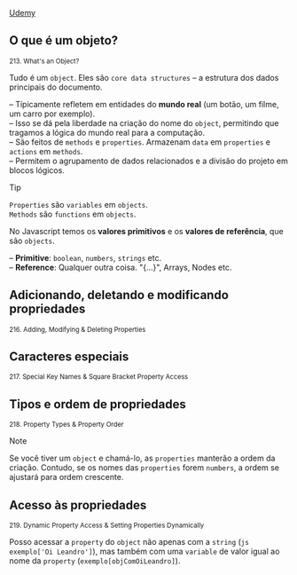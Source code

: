 [Udemy](https://www.udemy.com/course/javascript-the-complete-guide-2020-beginner-advanced/learn/lecture/15942550#notes)


## O que é um objeto?
<sub>213. What's an Object?</sub>

Tudo é um ```object```. Eles são ```core data structures``` – a estrutura dos dados principais do documento. 

– Típicamente refletem em entidades do **mundo real** (um botão, um filme, um carro por exemplo). <br>
– Isso se dá pela liberdade na criação do nome do ```object```, permitindo que tragamos a lógica do mundo real para a computação. <br>
– São feitos de ```methods``` e ```properties```. Armazenam ```data``` em ```properties``` e ```actions``` em ```methods```. <br>
– Permitem o agrupamento de dados relacionados e a divisão do projeto em blocos lógicos.

> [!TIP]
> ```Properties``` são ```variables``` em ```objects```. <br>```Methods``` são ```functions``` em ```objects```.

No Javascript temos os **valores primitivos** e os **valores de referência**, que são ```objects```.

– **Primitive**: ```boolean```, ```numbers```, ```strings``` etc. <br>
– **Reference**: Qualquer outra coisa. "{...}", Arrays, Nodes etc. 

## Adicionando, deletando e modificando propriedades
<sub>216. Adding, Modifying & Deleting Properties</sub>

## Caracteres especiais
<sub>217. Special Key Names & Square Bracket Property Access</sub>

## Tipos e ordem de propriedades
<sub>218. Property Types & Property Order</sub>

> [!NOTE]
> Se você tiver um ```object``` e chamá-lo, as ```properties``` manterão a ordem da criação. Contudo, se os nomes das ```properties``` forem ```numbers```, a ordem se ajustará para ordem crescente.

## Acesso às propriedades
<sub>219. Dynamic Property Access & Setting Properties Dynamically</sub>

Posso acessar a ```property``` do ```object``` não apenas com a ```string``` (```js
exemplo['Oi Leandro']```), mas também com uma 
```variable``` de valor igual ao nome da ```property``` (```exemplo[objComOiLeandro]```).